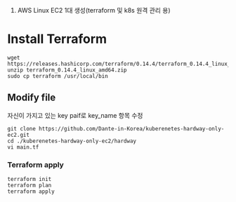 1. AWS Linux EC2 1대 생성(terraform 및 k8s 원격 관리 용)

# Install Terraform
```
wget https://releases.hashicorp.com/terraform/0.14.4/terraform_0.14.4_linux_amd64.zip
unzip terraform_0.14.4_linux_amd64.zip
sudo cp terraform /usr/local/bin
```

## Modify file 

자신이 가지고 있는 key paif로 key_name 항목 수정
```
git clone https://github.com/Dante-in-Korea/kuberenetes-hardway-only-ec2.git
cd ./kuberenetes-hardway-only-ec2/hardway
vi main.tf
```


### Terraform apply
```
terraform init
terraform plan
terraform apply
```

